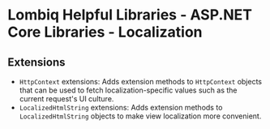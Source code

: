 # Lombiq Helpful Libraries - ASP.NET Core Libraries - Localization

## Extensions

- `HttpContext` extensions: Adds extension methods to `HttpContext` objects that can be used to fetch localization-specific values such as the current request's UI culture.
- `LocalizedHtmlString` extensions: Adds extension methods to `LocalizedHtmlString` objects to make view localization more convenient.
